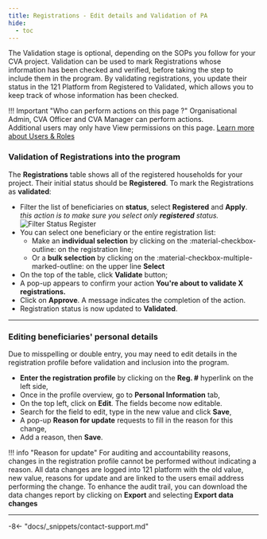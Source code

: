 ```yaml
---
title: Registrations - Edit details and Validation of PA
hide:
  - toc
---
```


The Validation stage is optional, depending on the SOPs you follow for your CVA project. Validation can be used to mark Registrations whose information has been checked and verified, before taking the step to include them in the program. By validating registrations, you update their status in the 121 Platform from Registered to Validated, which allows you to keep track of whose information has been checked.

!!! Important "Who can perform actions on this page ?"
    Organisational Admin, CVA Officer and CVA Manager can perform actions.  
    Additional users may only have View permissions on this page. [Learn more about Users & Roles](../users/users-roles-page.md)

### Validation of Registrations into the program

The **Registrations** table shows all of the registered households for your project. Their initial status should be **Registered**. To mark the Registrations as **validated**:

- Filter the list of beneficiaries on **status**, select **Registered** and **Apply**. *this action is to make sure you select only **registered** status.*![Filter Status Register](../assets/img/RegisteredStatusFilter.png)
- You can select one beneficiary or the entire registration list:
    - Make an **individual selection** by clicking on the :material-checkbox-outline: on the registration line;
    - Or a **bulk selection** by clicking on the :material-checkbox-multiple-marked-outline: on the upper line **Select**
- On the top of the table, click **Validate** button;
- A pop-up appears to confirm your action **You're about to validate X registrations.**
- Click on **Approve**. A message indicates the completion of the action.
- Registration status is now updated to **Validated**.

---

### Editing beneficiaries' personal details

Due to misspelling or double entry, you may need to edit details in the registration profile before validation and inclusion into the program.

- **Enter the registration profile** by clicking on the **Reg. #** hyperlink on the left side,
- Once in the profile overview, go to **Personal Information** tab,
- On the top left, click on **Edit**. The fields become now editable.
- Search for the field to edit, type in the new value and click **Save**,
- A pop-up **Reason for update** requests to fill in the reason for this change,
- Add a reason, then **Save**.

!!! info "Reason for update"
    For auditing and accountability reasons, changes in the registration profile cannot be performed without indicating a reason. All data changes are logged into 121 platform with the old value, new value, reasons for update and are linked to the users email address performing the change.
    To enhance the audit trail, you can download the data changes report by clicking on **Export** and selecting **Export data changes**

---

-8<- "docs/_snippets/contact-support.md"
